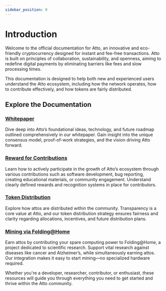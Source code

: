 ```yaml
---
sidebar_position: 0
---
```


# Introduction

Welcome to the official documentation for Atto, an innovative and eco-friendly cryptocurrency designed for instant and
fee-free transactions. Atto is built on principles of collaboration, sustainability, and openness, aiming to redefine
digital payments by eliminating barriers like fees and slow processing times.

This documentation is designed to help both new and experienced users understand the Atto ecosystem, including how the
network operates, how to contribute effectively, and how tokens are fairly distributed.

## Explore the Documentation

### [Whitepaper](/docs/whitepaper)

Dive deep into Atto’s foundational ideas, technology, and future roadmap outlined comprehensively in our whitepaper.
Gain insight into the unique consensus model, proof-of-work strategies, and the vision driving Atto forward.

### [Reward for Contributions](/docs/reward-for-contributions)

Learn how to actively participate in the growth of Atto’s ecosystem through various contributions such as software
development, bug reporting, creating educational materials, or community engagement. Understand clearly defined rewards
and recognition systems in place for contributors.

### [Token Distribution](/docs/distribution)

Explore how attos are distributed within the community. Transparency is a core value at Atto, and our token distribution
strategy ensures fairness and clarity regarding allocations, incentives, and future distribution plans.

### [Mining via Folding@Home](/docs/mining)

Earn attos by contributing your spare computing power to Folding@Home, a project dedicated to scientific research.
Support vital research against diseases like cancer and Alzheimer’s, while simultaneously earning attos.
Our integration makes it easy to start mining—no specialized hardware required.

Whether you're a developer, researcher, contributor, or enthusiast, these resources will guide you through everything
you need to get started and thrive within the Atto community.
